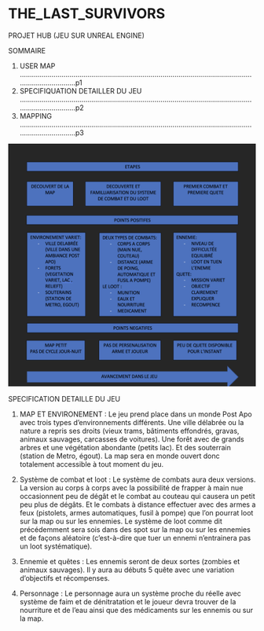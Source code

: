 # THE_LAST_SURVIVORS

PROJET HUB (JEU SUR UNREAL ENGINE)



SOMMAIRE

1.	USER MAP
……………………………………………………………………………………………………………………………….p1
2.	SPECIFIQUATION DETAILLER DU JEU
……………………………………………………………………………………………………………………………….p2
3.	MAPPING
……………………………………………………………………………………………………………………………….p3

<img src="/for_README/Capture d’écran 2021-10-14 à 11.19.56.png" alt="My cool logo"/>

SPECIFICATION DETAILLE DU JEU

1.	MAP ET ENVIRONEMENT :
Le jeu prend place dans un monde Post Apo avec trois types d’environnements différents. Une ville délabrée ou la nature a repris ses droits (vieux trams, bâtiments effondrés, gravas, animaux sauvages, carcasses de voitures). Une forêt avec de grands arbres et une végétation abondante (petits lac).  Et des souterrain (station de Metro, égout). La map sera en monde ouvert donc totalement accessible à tout moment du jeu.

2.	Système de combat et loot :
Le système de combats aura deux versions. La version au corps à corps avec la possibilité de frapper à main nue occasionnent peu de dégât et le combat au couteau qui causera un petit peu plus de dégâts. Et le combats à distance effectuer avec des armes a feux (pistolets, armes automatiques, fusil à pompe) que l’on pourrat loot sur la map ou sur les ennemies. Le système de loot comme dit précédemment sera sois dans des spot sur la map ou sur les ennemies et de façons aléatoire (c’est-à-dire que tuer un ennemi n’entrainera pas un loot systématique).

3.	Ennemie et quêtes :
Les ennemis seront de deux sortes (zombies et animaux sauvages). Il y aura au débuts 5 quête avec une variation d’objectifs et récompenses.

4.	Personnage :
Le personnage aura un système proche du réelle avec système de faim et de dénitratation et le joueur devra trouver de la nourriture et de l’eau ainsi que des médicaments sur les ennemis ou sur la map.
